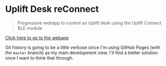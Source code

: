 # Uplift Desk reConnect
> Progressive webapp to control an Uplift desk using the Uplift Connect BLE module

[Click here to go to the webapp](https://justintout.github.io/uplift-reconnect/)

Git history is going to be a little verbose since I'm using GitHub Pages (with the `master` branch) as my main development view. I'll find a better solution once I want to think that through. 